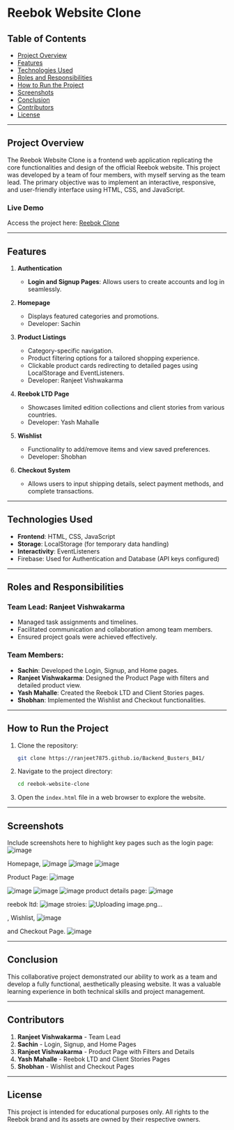 # Reebok Website Clone

## Table of Contents
- [Project Overview](#project-overview)
- [Features](#features)
- [Technologies Used](#technologies-used)
- [Roles and Responsibilities](#roles-and-responsibilities)
- [How to Run the Project](#how-to-run-the-project)
- [Screenshots](#screenshots)
- [Conclusion](#conclusion)
- [Contributors](#contributors)
- [License](#license)

---

## Project Overview
The Reebok Website Clone is a frontend web application replicating the core functionalities and design of the official Reebok website. This project was developed by a team of four members, with myself serving as the team lead. The primary objective was to implement an interactive, responsive, and user-friendly interface using HTML, CSS, and JavaScript.

### Live Demo
Access the project here: [Reebok Clone](https://ranjeet7875.github.io/Backend_Busters_B41/)

---

## Features
1. **Authentication**
   - **Login and Signup Pages**: Allows users to create accounts and log in seamlessly.

2. **Homepage**
   - Displays featured categories and promotions.
   - Developer: Sachin

3. **Product Listings**
   - Category-specific navigation.
   - Product filtering options for a tailored shopping experience.
   - Clickable product cards redirecting to detailed pages using LocalStorage and EventListeners.
   - Developer: Ranjeet Vishwakarma

4. **Reebok LTD Page**
   - Showcases limited edition collections and client stories from various countries.
   - Developer: Yash Mahalle

5. **Wishlist**
   - Functionality to add/remove items and view saved preferences.
   - Developer: Shobhan

6. **Checkout System**
   - Allows users to input shipping details, select payment methods, and complete transactions.

---

## Technologies Used
- **Frontend**: HTML, CSS, JavaScript
- **Storage**: LocalStorage (for temporary data handling)
- **Interactivity**: EventListeners
- Firebase: Used for Authentication and Database (API keys configured)



---

## Roles and Responsibilities
### Team Lead: Ranjeet Vishwakarma
- Managed task assignments and timelines.
- Facilitated communication and collaboration among team members.
- Ensured project goals were achieved effectively.

### Team Members:
- **Sachin**: Developed the Login, Signup, and Home pages.
- **Ranjeet Vishwakarma**: Designed the Product Page with filters and detailed product view.
- **Yash Mahalle**: Created the Reebok LTD and Client Stories pages.
- **Shobhan**: Implemented the Wishlist and Checkout functionalities.

---

## How to Run the Project
1. Clone the repository:
   ```bash
   git clone https://ranjeet7875.github.io/Backend_Busters_B41/
   ```
2. Navigate to the project directory:
   ```bash
   cd reebok-website-clone
   ```
3. Open the `index.html` file in a web browser to explore the website.

---

## Screenshots
Include screenshots here to highlight key pages such as the 
login page:
![image](https://github.com/user-attachments/assets/f544dbfc-1882-48ad-a4e1-fd4d2e36a6f1)

Homepage,
![image](https://github.com/user-attachments/assets/296efdb5-c4ab-49aa-9969-b8d3d44d0dc3)
![image](https://github.com/user-attachments/assets/fc37751d-fde6-498a-b21d-4b28c47f9963)
![image](https://github.com/user-attachments/assets/5912880b-cec7-4dd3-93d9-d50d6b977b81)



Product Page:
![image](https://github.com/user-attachments/assets/77d6e7fa-d04b-4804-b9bf-11ec44ffd9ce)

![image](https://github.com/user-attachments/assets/784e360f-5114-46cc-8840-b26ddcc35ff1)
![image](https://github.com/user-attachments/assets/2905d434-5ec9-40bd-918a-dfa398206803)
![image](https://github.com/user-attachments/assets/5b30e576-ae0e-4dd8-a322-3f3503423ba3)
product details page:
![image](https://github.com/user-attachments/assets/78f578b1-ca0e-4173-bf90-7dcc2932d195)


reebok ltd:
![image](https://github.com/user-attachments/assets/753eba18-9b50-477e-882c-a112e178dd51)
 stroies:
 ![Uploading image.png…]()


, Wishlist, 
![image](https://github.com/user-attachments/assets/5b88a979-2f7e-49ff-a5e6-67690ca882d3)

and Checkout Page.
![image](https://github.com/user-attachments/assets/1cb97557-f1a2-4aed-9db2-2de9520ced88)


---

## Conclusion
This collaborative project demonstrated our ability to work as a team and develop a fully functional, aesthetically pleasing website. It was a valuable learning experience in both technical skills and project management.

---

## Contributors
1. **Ranjeet Vishwakarma** - Team Lead
2. **Sachin** - Login, Signup, and Home Pages
3. **Ranjeet Vishwakarma** - Product Page with Filters and Details
4. **Yash Mahalle** - Reebok LTD and Client Stories Pages
5. **Shobhan** - Wishlist and Checkout Pages

---

## License
This project is intended for educational purposes only. All rights to the Reebok brand and its assets are owned by their respective owners.

